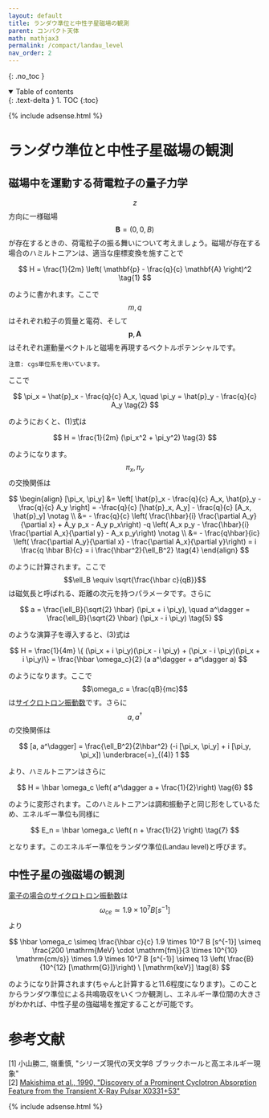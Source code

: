 ```yaml
---
layout: default
title: ランダウ準位と中性子星磁場の観測
parent: コンパクト天体
math: mathjax3
permalink: /compact/landau_level
nav_order: 2
---
```


{: .no_toc }

<details open markdown="block">
  <summary>
    Table of contents
  </summary>
  {: .text-delta }
1. TOC
{:toc}
</details>

{% include adsense.html %}

# ランダウ準位と中性子星磁場の観測

## 磁場中を運動する荷電粒子の量子力学

$$z$$方向に一様磁場$$\mathbf{B} = (0, 0, B)$$が存在するときの、荷電粒子の振る舞いについて考えましょう。磁場が存在する場合のハミルトニアンは、適当な座標変換を施すことで

$$
H 
= \frac{1}{2m} \left( \mathbf{p} - \frac{q}{c} \mathbf{A} \right)^2 \tag{1}
$$

のように書かれます。ここで$$m, q$$はそれぞれ粒子の質量と電荷、そして$$\mathbf{p}, \mathbf{A}$$はそれぞれ運動量ベクトルと磁場を再現するベクトルポテンシャルです。

```
注意: cgs単位系を用いています。
```

ここで

$$
\pi_x = \hat{p}_x - \frac{q}{c} A_x, \quad
\pi_y = \hat{p}_y - \frac{q}{c} A_y \tag{2}
$$

のようにおくと、(1)式は

$$
H = \frac{1}{2m} (\pi_x^2 + \pi_y^2) \tag{3}
$$

のようになります。$$\pi_x, \pi_y$$の交換関係は

$$
\begin{align}
[\pi_x, \pi_y] 
&= \left[ \hat{p}_x - \frac{q}{c} A_x, \hat{p}_y - \frac{q}{c} A_y \right] 
= -\frac{q}{c} [\hat{p}_x, A_y] - \frac{q}{c} [A_x, \hat{p}_y] \notag \\
&= - \frac{q}{c} \left( \frac{\hbar}{i} \frac{\partial A_y}{\partial x} + A_y p_x - A_y p_x\right) -q \left( A_x p_y - \frac{\hbar}{i} \frac{\partial A_x}{\partial y} - A_x p_y\right) \notag \\
&= - \frac{q\hbar}{ic} \left( \frac{\partial A_y}{\partial x} - \frac{\partial A_x}{\partial y}\right) 
= i \frac{q \hbar B}{c} 
= i \frac{\hbar^2}{\ell_B^2} \tag{4}
\end{align}
$$

のように計算されます。ここで$$\ell_B \equiv \sqrt{\frac{\hbar c}{qB}}$$は磁気長と呼ばれる、距離の次元を持つパラメータです。さらに

$$
a = \frac{\ell_B}{\sqrt{2} \hbar} (\pi_x + i \pi_y), \quad
a^\dagger = \frac{\ell_B}{\sqrt{2} \hbar} (\pi_x - i \pi_y) \tag{5}
$$

のような演算子を導入すると、(3)式は

$$
H 
= \frac{1}{4m} \{ (\pi_x + i \pi_y)(\pi_x - i \pi_y) + (\pi_x - i \pi_y)(\pi_x + i \pi_y)\} 
= \frac{\hbar \omega_c}{2} (a a^\dagger + a^\dagger a)
$$

のようになります。ここで$$\omega_c = \frac{qB}{mc}$$は[サイクロトロン振動数](/astroelec/uniform_mag)です。さらに$$a, a^\dagger$$の交換関係は

$$
[a, a^\dagger] 
= \frac{\ell_B^2}{2\hbar^2} (-i [\pi_x, \pi_y] + i [\pi_y, \pi_x]) 
\underbrace{=}_{(4)} 1
$$

より、ハミルトニアンはさらに

$$
H 
= \hbar \omega_c \left( a^\dagger a + \frac{1}{2}\right) \tag{6}
$$

のように変形されます。このハミルトニアンは調和振動子と同じ形をしているため、エネルギー準位も同様に

$$
E_n 
= \hbar \omega_c \left( n + \frac{1}{2} \right) \tag{7}
$$

となります。このエネルギー準位をランダウ準位(Landau level)と呼びます。

## 中性子星の強磁場の観測

[電子の場合のサイクロトロン振動数](/astroelec/uniform_mag)は$$\omega_{ce} \simeq 1.9 \times 10^7 B [s^{-1}]$$より

$$
\hbar \omega_c 
\simeq \frac{\hbar c}{c} 1.9 \times 10^7 B [s^{-1}]
\simeq \frac{200 \mathrm{MeV} \cdot \mathrm{fm}}{3 \times 10^{10} \mathrm{cm/s}} \times 1.9 \times 10^7 B [s^{-1}] 
\simeq 13 \left( \frac{B}{10^{12} [\mathrm{G}]}\right) \ [\mathrm{keV}] \tag{8}
$$

のようになり計算されます(ちゃんと計算すると11.6程度になります)。このことからランダウ準位による共鳴吸収をいくつか観測し、エネルギー準位間の大きさがわかれば、中性子星の強磁場を推定することが可能です。

# 参考文献

[1] 小山勝二, 嶺重慎, "シリーズ現代の天文学8 ブラックホールと高エネルギー現象"  
[2] [Makishima et al., 1990, "Discovery of a Prominent Cyclotron Absorption Feature from the Transient X-Ray Pulsar X0331+53"](https://ui.adsabs.harvard.edu/abs/1990ApJ...365L..59M/abstract)  

{% include adsense.html %}